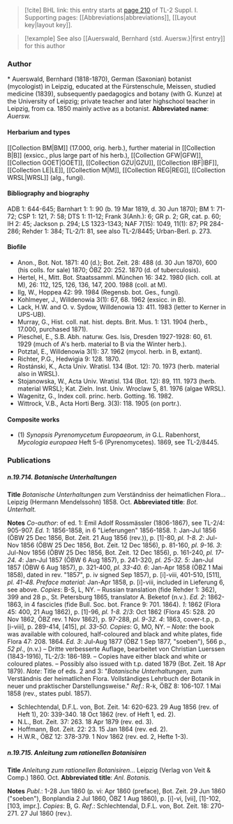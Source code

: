 > [!cite] BHL link: this entry starts at [page 210](https://www.biodiversitylibrary.org/page/33264937) of TL-2 Suppl. I.
> Supporting pages: [[Abbreviations|abbreviations]], [[Layout key|layout key]].

> [!example] See also [[Auerswald, Bernhard {std. Auersw.}|first entry]] for this author

### Author

\* Auerswald, Bernhard (1818-1870), German (Saxonian) botanist (mycologist) in Leipzig, educated at the Fürstenschule, Meissen, studied medicine (1839), subsequently paedagogics and botany (with G. Kunze) at the University of Leipzig; private teacher and later highschool teacher in Leipzig, from ca. 1850 mainly active as a botanist. 
**Abbreviated name**: *Auersw.*

#### Herbarium and types

[[Collection BM|BM]] (17.000, orig. herb.), further material in [[Collection B|B]] (exsicc., plus large part of his herb.), [[Collection GFW|GFW]], [[Collection GOET|GOET]], [[Collection GZU|GZU]], [[Collection IBF|IBF]], [[Collection LE|LE]], [[Collection M|M]], [[Collection REG|REG]], [[Collection WRSL|WRSL]] (alg., fungi).

#### Bibliography and biography

ADB 1: 644-645; Barnhart 1: 1: 90 (b. 19 Mar 1819, d. 30 Jun 1870); BM 1: 71-72; CSP 1: 121, 7: 58; DTS 1: 11-12; Frank 3(Anh.): 6; GR p. 2; GR, cat. p. 60; IH 2: 45; Jackson p. 294; LS 1323-1343; NAF 7(15): 1049, 11(1): 87; PR 284-286; Rehder 1: 384; TL-2/1: 81, see also TL-2/8445; Urban-Berl. p. 273.

#### Biofile

- Anon., Bot. Not. 1871: 40 (d.); Bot. Zeit. 28: 488 (d. 30 Jun 1870), 600 (his colls. for sale) 1870; ÖBZ 20: 252. 1870 (d. of tuberculosis).
- Hertel, H., Mitt. Bot. Staatssamml. München 16: 342. 1980 (lich. coll. at M), 26: 112, 125, 126, 136, 147, 200. 1988 (coll. at M).
- Ilg, W., Hoppea 42: 99. 1984 (Regensb. bot. Ges., fungi).
- Kohlmeyer, J., Willdenowia 3(1): 67, 68. 1962 (exsicc. in B).
- Lack, H.W. and O. v. Sydow, Willdenowia 13: 411. 1983 (letter to Kerner in UPS-UB).
- Murray, G., Hist. coll. nat. hist. depts. Brit. Mus. 1: 131. 1904 (herb., 17.000, purchased 1871).
- Pieschel, E., S.B. Abh. naturw. Ges. Isis, Dresden 1927-1928: 60, 61. 1929 (much of A's herb. material to B via the Winter herb.).
- Potztal, E., Willdenowia 3(1): 37. 1962 (mycol. herb. in B, extant).
- Richter, P.G., Hedwigia 9: 128. 1870.
- Rostánski, K., Acta Univ. Wratisl. 134 (Bot. 12): 70. 1973 (herb. material also in WRSL).
- Stojanowska, W., Acta Univ. Wratisl. 134 (Bot. 12): 89, 111. 1973 (herb. material WRSL); Kat. Zieln. Inst. Univ. Wroclaw 5, 81. 1976 (algae WRSL).
- Wagenitz, G., Index coll. princ. herb. Gotting. 16. 1982.
- Wittrock, V.B., Acta Horti Berg. 3(3): 118. 1905 (on portr.).

#### Composite works

- (1) *Synopsis Pyrenomycetum Europaeorum*, *in* G.L. Rabenhorst, *Mycologia europaea* Heft 5-6 (Pyrenomycetes). 1869, see TL-2/8445.

### Publications

##### n.19.714. Botanische Unterhaltungen

**Title**
*Botanische Unterhaltungen* zum Verständniss der heimatlichen Flora... Leipzig (Hermann Mendelssohn) 1858. Oct.
**Abbreviated title**: *Bot. Unterhalt.*

**Notes**
*Co-author*: of ed. 1: Emil Adolf Rossmässler (1806-1867), see TL-2/4: 905-907.
*Ed. 1*: 1856-1858, in 6 "Lieferungen" 1856-1858.
*1*: Jan-Jul 1856 (ÖBW 25 Dec 1856, Bot. Zeit. 21 Aug 1856 (rev.)), p. \[1\]-80, *pl. 1-8.*
*2*: Jul-Nov 1856 (ÖBW 25 Dec 1856, Bot. Zeit. 12 Dec 1856), p. 81-160, *pl. 9-16.*
*3*: Jul-Nov 1856 (ÖBW 25 Dec 1856, Bot. Zeit. 12 Dec 1856), p. 161-240, *pl. 17-24.*
*4*: Jan-Jul 1857 (ÖBW 6 Aug 1857), p. 241-320, *pl. 25-32.*
*5*: Jan-Jul 1857 (ÖBW 6 Aug 1857), p. 321-400, *pl. 33-40.*
*6*: Jan-Apr 1858 (ÖBZ 1 Mai 1858), dated in rev. "1857", p. iv signed Sep 1857), p. \[i\]-viii, 401-510, \[511\], *pl. 41-48.*
*Preface material*: Jan-Apr 1858, p. \[i\]-viii, included in Lieferung 6, see above.
*Copies*: B-S, L, NY. – Russian translation (fide Rehder 1: 362), 399 and 28 p., St. Petersburg 1865, translator A. Beketof (n.v.).
*Ed. 2*: 1862-1863, in 4 fascicles (fide Bull. Soc. bot. France 9: 701. 1864).
*1*: 1862 (Flora 45: 400, 21 Aug 1862), p. \[1\]-96, *pl. 1-8.*
*2*/*3*: Oct 1862 (Flora 45: 528. 20 Nov 1862, ÖBZ rev. 1 Nov 1862), p. 97-288, *pl. 9-32.*
*4*: 1863, cover-t.p., p. \[i-viii\], p. 289-414, \[415\], *pl. 33-50.*
*Copies*: G, MO, NY. – *Note*: the book was available with coloured, half-coloured and black and white plates, fide Flora 47: 208. 1864.
*Ed. 3*: Jul-Aug 1877 (ÖBZ 1 Sep 1877, "soeben"), 566 p., *52 pl*., (n.v.) – Dritte verbesserte Auflage, bearbeitet von Christian Luerssen (1843-1916), TL-2/3: 186-189. – Copies have either black and white or coloured plates. – Possibly also issued with t.p. dated 1879 (Bot. Zeit. 18 Apr 1879).
*Note*: Title of eds. 2 and 3: "*Botanische Unterhaltungen*, zum Verständnis der heimatlichen Flora. Vollständiges Lehrbuch der Botanik in neuer und praktischer Darstellungsweise."
*Ref*.: R-k, ÖBZ 8: 106-107. 1 Mai 1858 (rev., states publ. 1857).
- Schlechtendal, D.F.L. von, Bot. Zeit. 14: 620-623. 29 Aug 1856 (rev. of Heft 1), 20: 339-340. 18 Oct 1862 (rev. of Heft 1, ed. 2).
- N.L., Bot. Zeit. 37: 263. 18 Apr 1879 (rev. ed. 3).
- Hoffmann, Bot. Zeit. 22: 23. 15 Jan 1864 (rev. ed. 2).
- H.W.R., ÖBZ 12: 378-379. 1 Nov 1862 (rev. ed. 2, Hefte 1-3).

##### n.19.715. Anleitung zum rationellen Botanisiren

**Title**
*Anleitung zum rationellen Botanisiren*... Leipzig (Verlag von Veit & Comp.) 1860. Oct.
**Abbreviated title**: *Anl. Botanis.*

**Notes**
*Publ*.: 1-28 Jun 1860 (p. vi: Apr 1860 (preface), Bot. Zeit. 29 Jun 1860 ("soeben"), Bonplandia 2 Jul 1860, ÖBZ 1 Aug 1860), p. \[i\]-vi, \[vii\], \[1\]-102, \[103, impr.\]. *Copies*: B, G.
*Ref*.: Schlechtendal, D.F.L. von, Bot. Zeit. 18: 270-271. 27 Jul 1860 (rev.).

